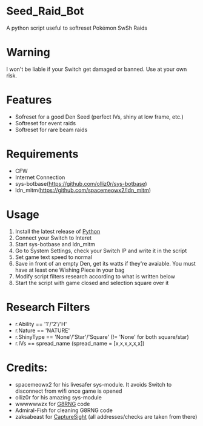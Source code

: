 # Seed_Raid_Bot
 A python script useful to softreset Pokémon SwSh Raids
 
# Warning
 I won't be liable if your Switch get damaged or banned. Use at your own risk.
 
 # Features
* Sofreset for a good Den Seed (perfect IVs, shiny at low frame, etc.)
* Softreset for event raids
* Softreset for rare beam raids
 
# Requirements
* CFW
* Internet Connection
* sys-botbase(https://github.com/olliz0r/sys-botbase)
* ldn_mitm(https://github.com/spacemeowx2/ldn_mitm)

# Usage
1) Install the latest release of [Python](https://www.python.org/downloads/)
2) Connect your Switch to Interet
3) Start sys-botbase and ldn_mitm
4) Go to System Settings, check your Switch IP and write it in the script
5) Set game text speed to normal
6) Save in front of an empty Den, get its watts if they're avaiable. You must have at least one Wishing Piece in your bag
7) Modify script filters research according to what is written below
7) Start the script with game closed and selection square over it

# Research Filters
* r.Ability == '1'/'2'/'H'
* r.Nature == 'NATURE'
* r.ShinyType == 'None'/'Star'/'Square' (!= 'None' for both square/star)
* r.IVs == spread_name (spread_name = [x,x,x,x,x,x])

# Credits:
* spacemeowx2 for his livesafer sys-module. It avoids Switch to disconnect from wifi once game is opened
* olliz0r for his amazing sys-module
* wwwwwwzx for [G8RNG](https://github.com/wwwwwwzx/raidtool) code
* Admiral-Fish for cleaning G8RNG code
* zaksabeast for [CaptureSight](https://github.com/zaksabeast/CaptureSight/) (all addresses/checks are taken from there)
